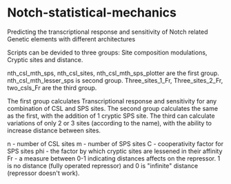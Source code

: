 # Notch-statistical-mechanics
Predicting the transcriptional response and sensitivity of Notch related Genetic elements with different architectures

Scripts can be devided to three groups:
Site composition modulations, Cryptic sites and distance.

nth_csl_mth_sps, nth_csl_sites, nth_csl_mth_sps_plotter are the first group.
nth_csl_mth_lesser_sps is second group.
Three_sites_1_Fr, Three_sites_2_Fr, two_csls_Fr are the third group.

The first group calculates Transcriptional response and sensitivity for any combination of CSL and SPS sites.
The second group calculates the same as the first, with the addition of 1 cryptic SPS site.
The third can calculate variations of only 2 or 3 sites (according to the name), with the ability to increase distance between sites.

n - number of CSL sites
m - number of SPS sites
C - cooperativity factor for SPS sites
phi - the factor by which cryptic sites are lessened in their affinity
Fr - a measure between 0-1 indicating distances affects on the repressor. 1 is no distance (fully operated repressor) and 0 is "infinite" distance (repressor doesn't work).
